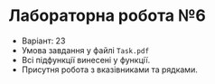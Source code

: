 # Лабораторна робота №6

- Варіант: 23
- Умова завдання у файлі `Task.pdf`
- Всі підфункції винесені у функції. 
- Присутня робота з вказівниками та рядками.
